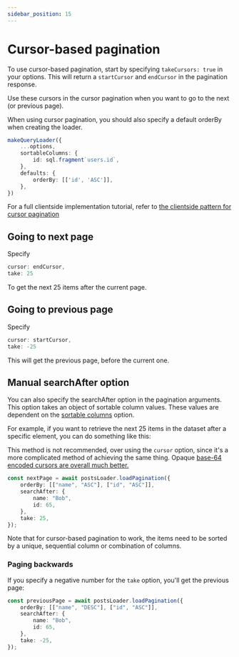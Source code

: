 ```yaml
---
sidebar_position: 15
---
```


# Cursor-based pagination

To use cursor-based pagination, start by specifying `takeCursors: true` in your options. This will return a `startCursor` and `endCursor` in the pagination response.

Use these cursors in the cursor pagination when you want to go to the next (or previous page).

When using cursor pagination, you should also specify a default orderBy when creating the loader.

```ts
makeQueryLoader({
    ...options,
    sortableColumns: {
        id: sql.fragment`users.id`,
    },
    defaults: {
        orderBy: [['id', 'ASC']],
    },
})
```

For a full clientside implementation tutorial, refer to [the clientside pattern for cursor pagination](https://ardsh.github.io/slonik-trpc/docs/client-type-safety/cursor-pagination)

## Going to next page

Specify

```ts
cursor: endCursor,
take: 25
```

To get the next 25 items after the current page.

## Going to previous page

Specify

```ts
cursor: startCursor,
take: -25
```

This will get the previous page, before the current one.

## Manual searchAfter option

You can also specify the searchAfter option in the pagination arguments. This option takes an object of sortable column values. These values are dependent on the [sortable columns](./sorting.md) option.

For example, if you want to retrieve the next 25 items in the dataset after a specific element, you can do something like this:

This method is not recommended, over using the `cursor` option, since it's a more complicated method of achieving the same thing. Opaque [base-64 encoded cursors are overall much better.](https://slack.engineering/evolving-api-pagination-at-slack/)

```ts
const nextPage = await postsLoader.loadPagination({
    orderBy: [["name", "ASC"], ["id", "ASC"]],
    searchAfter: {
        name: "Bob",
        id: 65,
    },
    take: 25,
});
```

Note that for cursor-based pagination to work, the items need to be sorted by a unique, sequential column or combination of columns.

### Paging backwards

If you specify a negative number for the `take` option, you'll get the previous page:

```ts
const previousPage = await postsLoader.loadPagination({
    orderBy: [["name", "DESC"], ["id", "ASC"]],
    searchAfter: {
        name: "Bob",
        id: 65,
    },
    take: -25,
});
```
